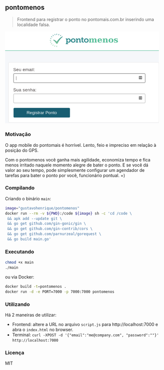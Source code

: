 pontomenos
---

> Frontend para registrar o ponto no pontomais.com.br inserindo uma localidade falsa. 

![Screenshot](screenshot.png)

### Motivação

O app mobile do pontomais é horrível. Lento, feio e impreciso em relação à posição do GPS.

Com o pontomenos você ganha mais agilidade, economiza tempo e fica menos irritado naquele momento alegre de bater o ponto. E se você dá valor ao seu tempo, pode simplesmente configurar um agendador de tarefas para bater o ponto por você, funcionário pontual. =)

### Compilando

Criando o binário `main`:

```sh
image="gustavohenrique/pontomenos"
docker run --rm -v ${PWD}:/code ${image} sh -c 'cd /code \
 && apk add --update git \
 && go get github.com/gin-gonic/gin \
 && go get github.com/gin-contrib/cors \
 && go get github.com/parnurzeal/gorequest \
 && go build main.go'
```

### Executando

```sh
chmod +x main
./main
```

ou via Docker:

```sh
docker build -t=pontomenos .
docker run -d -e PORT=7000 -p 7000:7000 pontomenos
```

### Utilizando

Há 2 maneiras de utilizar:

- Frontend: altere a URL no arquivo `script.js` para http://localhost:7000 e abra o `index.html` no browser.
- Terminal: `curl -XPOST -d '{"email":"me@company.com", "password":""}' http://localhost:7000`

### Licença

MIT

